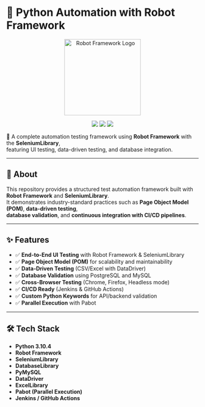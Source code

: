 # 🤖 Python Automation with Robot Framework  

<p align="center">
  <img src="https://raw.githubusercontent.com/robotframework/visual-identity/master/Logo/robot-framework-logo.png" alt="Robot Framework Logo" width="200"/>
</p>


<p align="center">  
  <img src="https://img.shields.io/badge/Python-3.x-blue"/>  
  <img src="https://img.shields.io/badge/RobotFramework-6.x-green"/>  
  <img src="https://img.shields.io/badge/SeleniumLibrary-latest-brightgreen"/>  
</p>  

🚀 A complete automation testing framework using **Robot Framework** with the **SeleniumLibrary**,  
featuring UI testing, data-driven testing, and database integration.  

---

## 📌 About  

This repository provides a structured test automation framework built with **Robot Framework** and **SeleniumLibrary**.  
It demonstrates industry-standard practices such as **Page Object Model (POM)**, **data-driven testing**,  
**database validation**, and **continuous integration with CI/CD pipelines**.  

---

## ✨ Features  

- ✅ **End-to-End UI Testing** with Robot Framework & SeleniumLibrary  
- ✅ **Page Object Model (POM)** for scalability and maintainability  
- ✅ **Data-Driven Testing** (CSV/Excel with DataDriver)  
- ✅ **Database Validation** using PostgreSQL and MySQL  
- ✅ **Cross-Browser Testing** (Chrome, Firefox, Headless mode)  
- ✅ **CI/CD Ready** (Jenkins & GitHub Actions)  
- ✅ **Custom Python Keywords** for API/backend validation  
- ✅ **Parallel Execution** with Pabot  

---

## 🛠️ Tech Stack  

- **Python 3.10.4**  
- **Robot Framework**  
- **SeleniumLibrary**  
- **DatabaseLibrary**  
- **PyMySQL**  
- **DataDriver**  
- **ExcelLibrary**  
- **Pabot (Parallel Execution)**  
- **Jenkins / GitHub Actions**  

